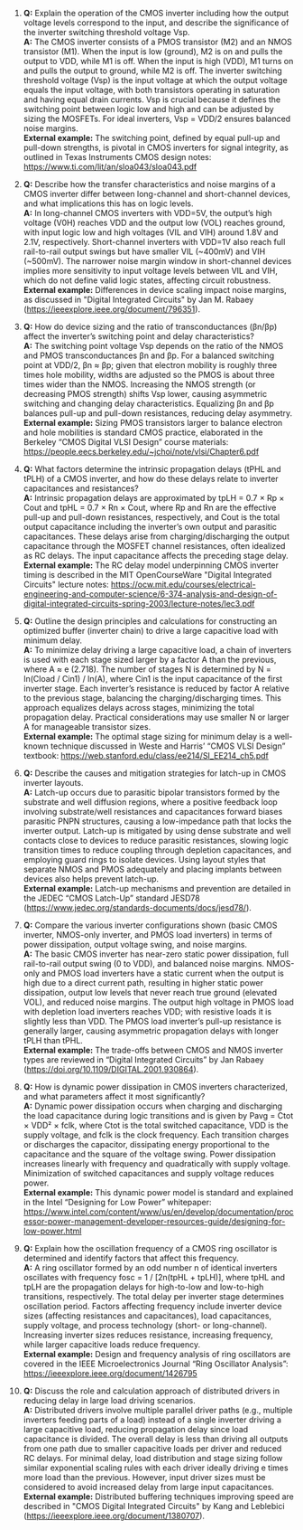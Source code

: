 1. **Q:** Explain the operation of the CMOS inverter including how the output voltage levels correspond to the input, and describe the significance of the inverter switching threshold voltage Vsp.  
   **A:** The CMOS inverter consists of a PMOS transistor (M2) and an NMOS transistor (M1). When the input is low (ground), M2 is on and pulls the output to VDD, while M1 is off. When the input is high (VDD), M1 turns on and pulls the output to ground, while M2 is off. The inverter switching threshold voltage (Vsp) is the input voltage at which the output voltage equals the input voltage, with both transistors operating in saturation and having equal drain currents. Vsp is crucial because it defines the switching point between logic low and high and can be adjusted by sizing the MOSFETs. For ideal inverters, Vsp = VDD/2 ensures balanced noise margins.  
   **External example:** The switching point, defined by equal pull-up and pull-down strengths, is pivotal in CMOS inverters for signal integrity, as outlined in Texas Instruments CMOS design notes: https://www.ti.com/lit/an/sloa043/sloa043.pdf

2. **Q:** Describe how the transfer characteristics and noise margins of a CMOS inverter differ between long-channel and short-channel devices, and what implications this has on logic levels.  
   **A:** In long-channel CMOS inverters with VDD=5V, the output’s high voltage (V0H) reaches VDD and the output low (VOL) reaches ground, with input logic low and high voltages (VIL and VIH) around 1.8V and 2.1V, respectively. Short-channel inverters with VDD=1V also reach full rail-to-rail output swings but have smaller VIL (~400mV) and VIH (~500mV). The narrower noise margin window in short-channel devices implies more sensitivity to input voltage levels between VIL and VIH, which do not define valid logic states, affecting circuit robustness.  
   **External example:** Differences in device scaling impact noise margins, as discussed in "Digital Integrated Circuits" by Jan M. Rabaey (https://ieeexplore.ieee.org/document/796351).

3. **Q:** How do device sizing and the ratio of transconductances (βn/βp) affect the inverter’s switching point and delay characteristics?  
   **A:** The switching point voltage Vsp depends on the ratio of the NMOS and PMOS transconductances βn and βp. For a balanced switching point at VDD/2, βn ≈ βp; given that electron mobility is roughly three times hole mobility, widths are adjusted so the PMOS is about three times wider than the NMOS. Increasing the NMOS strength (or decreasing PMOS strength) shifts Vsp lower, causing asymmetric switching and changing delay characteristics. Equalizing βn and βp balances pull-up and pull-down resistances, reducing delay asymmetry.  
   **External example:** Sizing PMOS transistors larger to balance electron and hole mobilities is standard CMOS practice, elaborated in the Berkeley “CMOS Digital VLSI Design” course materials: https://people.eecs.berkeley.edu/~jchoi/note/vlsi/Chapter6.pdf

4. **Q:** What factors determine the intrinsic propagation delays (tPHL and tPLH) of a CMOS inverter, and how do these delays relate to inverter capacitances and resistances?  
   **A:** Intrinsic propagation delays are approximated by tpLH = 0.7 × Rp × Cout and tpHL = 0.7 × Rn × Cout, where Rp and Rn are the effective pull-up and pull-down resistances, respectively, and Cout is the total output capacitance including the inverter’s own output and parasitic capacitances. These delays arise from charging/discharging the output capacitance through the MOSFET channel resistances, often idealized as RC delays. The input capacitance affects the preceding stage delay.  
   **External example:** The RC delay model underpinning CMOS inverter timing is described in the MIT OpenCourseWare "Digital Integrated Circuits" lecture notes: https://ocw.mit.edu/courses/electrical-engineering-and-computer-science/6-374-analysis-and-design-of-digital-integrated-circuits-spring-2003/lecture-notes/lec3.pdf

5. **Q:** Outline the design principles and calculations for constructing an optimized buffer (inverter chain) to drive a large capacitive load with minimum delay.  
   **A:** To minimize delay driving a large capacitive load, a chain of inverters is used with each stage sized larger by a factor A than the previous, where A ≈ e (2.718). The number of stages N is determined by N = ln(Cload / Cin1) / ln(A), where Cin1 is the input capacitance of the first inverter stage. Each inverter’s resistance is reduced by factor A relative to the previous stage, balancing the charging/discharging times. This approach equalizes delays across stages, minimizing the total propagation delay. Practical considerations may use smaller N or larger A for manageable transistor sizes.  
   **External example:** The optimal stage sizing for minimum delay is a well-known technique discussed in Weste and Harris’ “CMOS VLSI Design” textbook: https://web.stanford.edu/class/ee214/SI_EE214_ch5.pdf

6. **Q:** Describe the causes and mitigation strategies for latch-up in CMOS inverter layouts.  
   **A:** Latch-up occurs due to parasitic bipolar transistors formed by the substrate and well diffusion regions, where a positive feedback loop involving substrate/well resistances and capacitances forward biases parasitic PNPN structures, causing a low-impedance path that locks the inverter output. Latch-up is mitigated by using dense substrate and well contacts close to devices to reduce parasitic resistances, slowing logic transition times to reduce coupling through depletion capacitances, and employing guard rings to isolate devices. Using layout styles that separate NMOS and PMOS adequately and placing implants between devices also helps prevent latch-up.  
   **External example:** Latch-up mechanisms and prevention are detailed in the JEDEC “CMOS Latch-Up” standard JESD78 (https://www.jedec.org/standards-documents/docs/jesd78/).

7. **Q:** Compare the various inverter configurations shown (basic CMOS inverter, NMOS-only inverter, and PMOS load inverters) in terms of power dissipation, output voltage swing, and noise margins.  
   **A:** The basic CMOS inverter has near-zero static power dissipation, full rail-to-rail output swing (0 to VDD), and balanced noise margins. NMOS-only and PMOS load inverters have a static current when the output is high due to a direct current path, resulting in higher static power dissipation, output low levels that never reach true ground (elevated VOL), and reduced noise margins. The output high voltage in PMOS load with depletion load inverters reaches VDD; with resistive loads it is slightly less than VDD. The PMOS load inverter’s pull-up resistance is generally larger, causing asymmetric propagation delays with longer tPLH than tPHL.  
   **External example:** The trade-offs between CMOS and NMOS inverter types are reviewed in “Digital Integrated Circuits” by Jan Rabaey (https://doi.org/10.1109/DIGITAL.2001.930864).

8. **Q:** How is dynamic power dissipation in CMOS inverters characterized, and what parameters affect it most significantly?  
   **A:** Dynamic power dissipation occurs when charging and discharging the load capacitance during logic transitions and is given by Pavg = Ctot × VDD² × fclk, where Ctot is the total switched capacitance, VDD is the supply voltage, and fclk is the clock frequency. Each transition charges or discharges the capacitor, dissipating energy proportional to the capacitance and the square of the voltage swing. Power dissipation increases linearly with frequency and quadratically with supply voltage. Minimization of switched capacitances and supply voltage reduces power.  
   **External example:** This dynamic power model is standard and explained in the Intel “Designing for Low Power” whitepaper: https://www.intel.com/content/www/us/en/develop/documentation/processor-power-management-developer-resources-guide/designing-for-low-power.html

9. **Q:** Explain how the oscillation frequency of a CMOS ring oscillator is determined and identify factors that affect this frequency.  
   **A:** A ring oscillator formed by an odd number n of identical inverters oscillates with frequency fosc = 1 / [2n(tpHL + tpLH)], where tpHL and tpLH are the propagation delays for high-to-low and low-to-high transitions, respectively. The total delay per inverter stage determines oscillation period. Factors affecting frequency include inverter device sizes (affecting resistances and capacitances), load capacitances, supply voltage, and process technology (short- or long-channel). Increasing inverter sizes reduces resistance, increasing frequency, while larger capacitive loads reduce frequency.  
   **External example:** Design and frequency analysis of ring oscillators are covered in the IEEE Microelectronics Journal “Ring Oscillator Analysis”: https://ieeexplore.ieee.org/document/1426795

10. **Q:** Discuss the role and calculation approach of distributed drivers in reducing delay in large load driving scenarios.  
    **A:** Distributed drivers involve multiple parallel driver paths (e.g., multiple inverters feeding parts of a load) instead of a single inverter driving a large capacitive load, reducing propagation delay since load capacitance is divided. The overall delay is less than driving all outputs from one path due to smaller capacitive loads per driver and reduced RC delays. For minimal delay, load distribution and stage sizing follow similar exponential scaling rules with each driver ideally driving e times more load than the previous. However, input driver sizes must be considered to avoid increased delay from large input capacitances.  
    **External example:** Distributed buffering techniques improving speed are described in "CMOS Digital Integrated Circuits" by Kang and Leblebici (https://ieeexplore.ieee.org/document/1380707).
